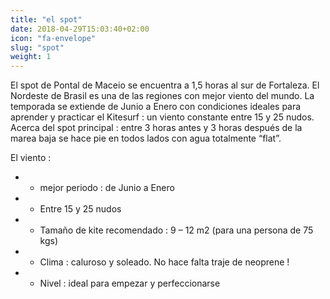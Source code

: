 ```yaml
---
title: "el spot"
date: 2018-04-29T15:03:40+02:00
icon: "fa-envelope"
slug: "spot"
weight: 1
---
```


El spot de Pontal de Maceio se encuentra a 1,5 horas al sur de Fortaleza. El Nordeste de Brasil es una de las regiones con mejor viento del mundo. La temporada se extiende de Junio a Enero con condiciones ideales para aprender y practicar el Kitesurf : un viento constante entre 15 y 25 nudos. Acerca del spot principal : entre 3 horas antes y 3 horas después de la marea baja se hace pie en todos lados con agua totalmente “flat”. 

El viento : 

- - mejor periodo : de Junio a Enero
- - Entre 15 y 25 nudos
- - Tamaño de kite recomendado : 9 – 12 m2 (para una persona de 75 kgs)
- - Clima : caluroso y soleado. No hace falta traje de neoprene !
- - Nivel : ideal para empezar y perfeccionarse
